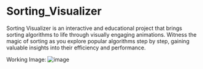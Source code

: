 # Sorting_Visualizer
Sorting Visualizer is an interactive and educational project that brings sorting algorithms to life through visually engaging animations. Witness the magic of sorting as you explore popular algorithms step by step, gaining valuable insights into their efficiency and performance.

Working Image:
![image](https://github.com/Neelansh1455/Sorting_Visualizer/assets/136065587/0cc75a1e-0a7d-4a56-8ad9-322475a9c053)
